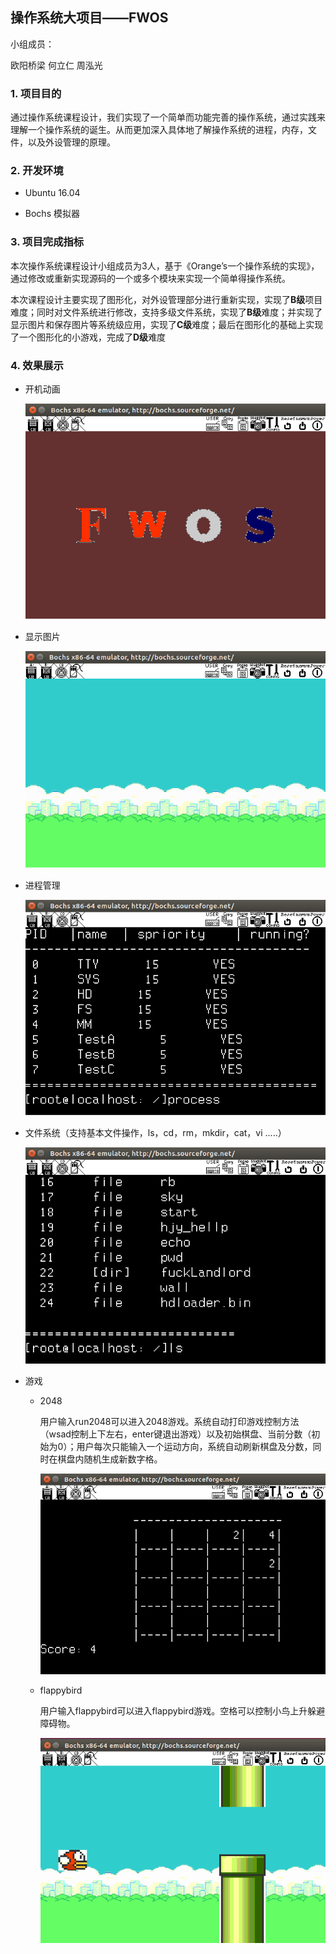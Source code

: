 ## 操作系统大项目——FWOS

小组成员：

欧阳桥梁 何立仁   周泓光   

### 1. 项目目的

​     通过操作系统课程设计，我们实现了一个简单而功能完善的操作系统，通过实践来理解一个操作系统的诞生。从而更加深入具体地了解操作系统的进程，内存，文件，以及外设管理的原理。



### 2. 开发环境

-  Ubuntu 16.04

- Bochs 模拟器

  

### 3. 项目完成指标

本次操作系统课程设计小组成员为3人，基于《Orange’s⼀个操作系统的实现》，通过修改或重新实现源码的一个或多个模块来实现一个简单得操作系统。

本次课程设计主要实现了图形化，对外设管理部分进行重新实现，实现了**B级**项目难度；同时对文件系统进行修改，支持多级文件系统，实现了**B级**难度；并实现了显示图片和保存图片等系统级应用，实现了**C级**难度；最后在图形化的基础上实现了一个图形化的小游戏，完成了**D级**难度



### 4. 效果展示

- 开机动画


   ![1](./img/1.png)



 - 显示图片

   ![2](./img/2.png)

   

- 进程管理

  ![3](./img/3.png)

  

- 文件系统（支持基本文件操作，ls，cd，rm，mkdir，cat，vi .....）

  ![4](/img/4.png)

- 游戏

  - 2048

    用户输入run2048可以进入2048游戏。系统⾃动打印游戏控制⽅法（wsad控制上下左右，enter键退出游戏）以及初始棋盘、当前分数（初始为0）；⽤户每次只能输⼊⼀个运动⽅向，系统⾃动刷新棋盘及分数，同时在棋盘内随机⽣成新数字格。

    ![5](./img/5.png)

  - flappybird

    用户输入flappybird可以进入flappybird游戏。空格可以控制小鸟上升躲避障碍物。

    ![6](./img/6.png)
